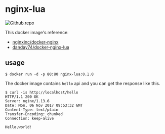 # nginx-lua


[![Github repo](http://download.easyicon.net/png/1188783/32/ "Github repo")](https://github.com/ctgpan/dockerfile/tree/master/nginx-lua/0.1.0)

This docker image's reference:

- [nginxinc/docker-nginx](https://github.com/nginxinc/docker-nginx/blob/3ba04e37d8f9ed7709fd30bf4dc6c36554e578ac/mainline/alpine/Dockerfile)
- [danday74/docker-nginx-lua](https://github.com/danday74/docker-nginx-lua/blob/master/Dockerfile)

## usage

```
$ docker run -d -p 80:80 nginx-lua:0.1.0
```

The docker image contains `hello` api and you can get the response like this.

```
$ curl -is http://localhost/hello
HTTP/1.1 200 OK
Server: nginx/1.13.6
Date: Mon, 06 Nov 2017 09:53:32 GMT
Content-Type: text/plain
Transfer-Encoding: chunked
Connection: keep-alive

Hello,world!
```